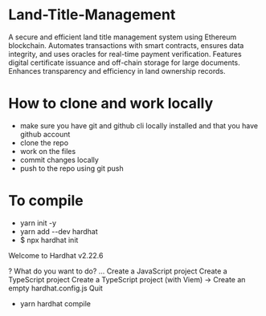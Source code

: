 # Land-Title-Management

A secure and efficient land title management system using Ethereum blockchain. Automates transactions with smart contracts, ensures data integrity, and uses oracles for real-time payment verification. Features digital certificate issuance and off-chain storage for large documents. Enhances transparency and efficiency in land ownership records.

# How to clone and work locally

* make sure you have git and github cli locally installed and that you have github account
* clone the repo
* work on the files
* commit changes locally
* push to the repo using git push

# To compile 

* yarn init -y
* yarn add --dev hardhat
* $ npx hardhat init


Welcome to Hardhat v2.22.6

? What do you want to do? …
 Create a JavaScript project
  Create a TypeScript project
  Create a TypeScript project (with Viem)
->  Create an empty hardhat.config.js
  Quit

* yarn hardhat compile
